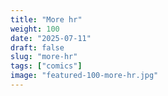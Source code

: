 ```yaml
---
title: "More hr"
weight: 100
date: "2025-07-11"
draft: false
slug: "more-hr"
tags: ["comics"]
image: "featured-100-more-hr.jpg"
---
```

